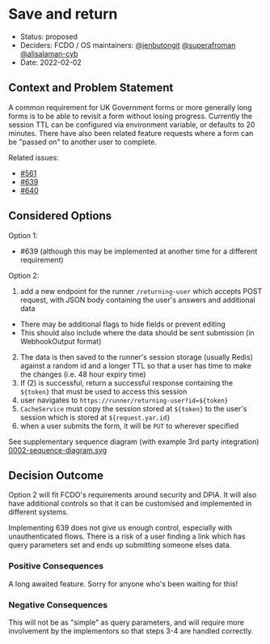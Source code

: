 # Save and return

- Status: proposed
- Deciders: FCDO / OS maintainers: [@jenbutongit](https://github.com/superafroman) [@superafroman](https://github.com/superafroman) [@alisalaman-cyb](https://github.com/alisalaman-cyb)
- Date: 2022-02-02

## Context and Problem Statement

A common requirement for UK Government forms or more generally long forms is to be able to revisit a form without losing progress.
Currently the session TTL can be configured via environment variable, or defaults to 20 minutes.
There have also been related feature requests where a form can be "passed on" to another user to complete.

Related issues:

- [#561](https://github.com/XGovFormBuilder/digital-form-builder/issues/561)
- [#639](https://github.com/XGovFormBuilder/digital-form-builder/issues/639)
- [#640](https://github.com/XGovFormBuilder/digital-form-builder/issues/640)

## Considered Options

Option 1:

- #639 (although this may be implemented at another time for a different requirement)

Option 2:

1. add a new endpoint for the runner `/returning-user` which accepts POST request, with JSON body containing the user's answers and additional data

- There may be additional flags to hide fields or prevent editing
- This should also include where the data should be sent submission (in WebhookOutput format)

2. The data is then saved to the runner's session storage (usually Redis) against a random id and a longer TTL so that a user has time to make the changes (i.e. 48 hour expiry time)
3. If (2) is successful, return a successful response containing the `${token}` that must be used to access this session
4. user navigates to `https://runner/returning-user?id=${token}`
5. `CacheService` must copy the session stored at `${token}` to the user's session which is stored at `${request.yar.id}`
6. when a user submits the form, it will be `PUT` to wherever specified

See supplementary sequence diagram (with example 3rd party integration) [0002-sequence-diagram.svg](./0002-sequence-diagram.svg)

## Decision Outcome

Option 2 will fit FCDO's requirements around security and DPIA. It will also have additional controls so that it can be customised and implemented in different systems.

Implementing 639 does not give us enough control, especially with unauthenticated flows.
There is a risk of a user finding a link which has query parameters set and ends up submitting someone elses data.

### Positive Consequences <!-- optional -->

A long awaited feature. Sorry for anyone who's been waiting for this!

### Negative Consequences <!-- optional -->

This will not be as "simple" as query parameters, and will require more involvement by the implementors so that steps 3-4 are handled correctly.
